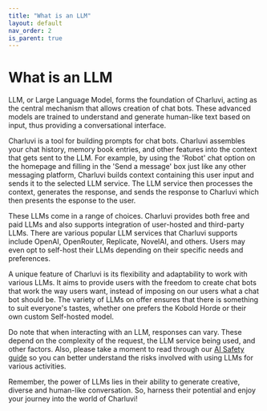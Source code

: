 ```yaml
---
title: "What is an LLM"
layout: default
nav_order: 2
is_parent: true
---
```


# What is an LLM

LLM, or Large Language Model, forms the foundation of Charluvi, acting as the central mechanism that allows creation of chat bots. These advanced models are trained to understand and generate human-like text based on input, thus providing a conversational interface.

Charluvi is a tool for building prompts for chat bots. Charluvi assembles your chat history, memory book entries, and other features into the context that gets sent to the LLM. For example, by using the 'Robot' chat option on the homepage and filling in the 'Send a message' box just like any other messaging platform, Charluvi builds context containing this user input and sends it to the selected LLM service. The LLM service then processes the context, generates the response, and sends the response to Charluvi which then presents the esponse to the user.

These LLMs come in a range of choices. Charluvi provides both free and paid LLMs and also supports integration of user-hosted and third-party LLMs. There are various popular LLM services that Charluvi supports include OpenAI, OpenRouter, Replicate, NovelAI, and others. Users may even opt to self-host their LLMs depending on their specific needs and preferences.

A unique feature of Charluvi is its flexibility and adaptability to work with various LLMs. It aims to provide users with the freedom to create chat bots that work the way users want, instead of imposing on our users what a chat bot should be. The variety of LLMs on offer ensures that there is something to suit everyone's tastes, whether one prefers the Kobold Horde or their own custom Self-hosted model.

Do note that when interacting with an LLM, responses can vary. These depend on the complexity of the request, the LLM service being used, and other factors. Also, please take a moment to read through our [AI Safety guide](/docs/ai-safety) so you can better understand the risks involved with using LLMs for various activities.

Remember, the power of LLMs lies in their ability to generate creative, diverse and human-like conversation. So, harness their potential and enjoy your journey into the world of Charluvi!
